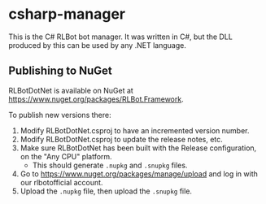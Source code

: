 # csharp-manager

This is the C# RLBot bot manager. It was written in C#, but the DLL produced by this can be used by any .NET language.

## Publishing to NuGet

RLBotDotNet is available on NuGet at https://www.nuget.org/packages/RLBot.Framework.

To publish new versions there:
1. Modify RLBotDotNet.csproj to have an incremented version number.
1. Modify RLBotDotNet.csproj to update the release notes, etc.
1. Make sure RLBotDotNet has been built with the Release configuration, on the "Any CPU" platform.
   - This should generate `.nupkg` and `.snupkg` files.
1. Go to https://www.nuget.org/packages/manage/upload and log in with our rlbotofficial account.
1. Upload the `.nupkg` file, then upload the `.snupkg` file.

